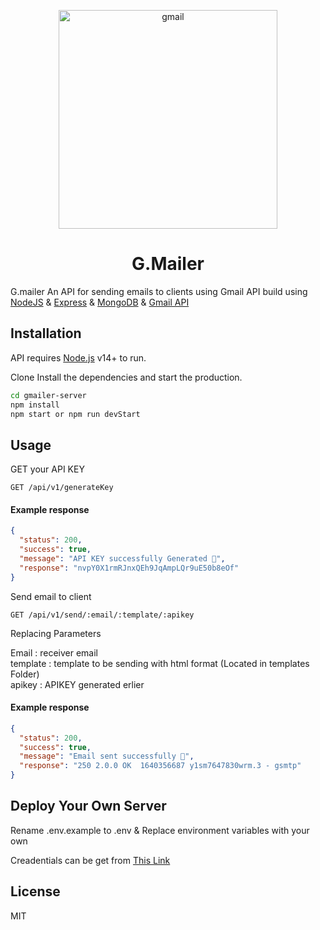 <p align="center">
 <img width="350px" src="https://res.cloudinary.com/ydevcloud/image/upload/v1640357671/nomxnr1ubetauyre96j2.svg" align="center" alt="gmail" />
</p>

<h1 align="center">G.Mailer</h1>

G.mailer An API for sending emails to clients using Gmail API build using [NodeJS](https://nodejs.org) & [Express](https://expressjs.com) & [MongoDB](https://www.mongodb.com/) & [Gmail API](https://developers.google.com/gmail/api/)

## Installation

API requires [Node.js](https://nodejs.org/) v14+ to run.

Clone
Install the dependencies and start the production.

```sh
cd gmailer-server
npm install
npm start or npm run devStart
```

## Usage

GET your API KEY

```endpoint
GET /api/v1/generateKey
```

#### Example response

```json
{
  "status": 200,
  "success": true,
  "message": "API KEY successfully Generated 🎉",
  "response": "nvpY0X1rmRJnxQEh9JqAmpLQr9uE50b8eOf"
}
```

Send email to client

```endpoint
GET /api/v1/send/:email/:template/:apikey
```

Replacing Parameters

Email : receiver email <br />
template : template to be sending with html format (Located in templates Folder) <br />
apikey : APIKEY generated erlier <br />

#### Example response

```json
{
  "status": 200,
  "success": true,
  "message": "Email sent successfully 🎉",
  "response": "250 2.0.0 OK  1640356687 y1sm7647830wrm.3 - gsmtp"
}
```

## Deploy Your Own Server

Rename .env.example to .env & Replace environment variables with your own

Creadentials can be get from [This Link](https://console.cloud.google.com/home)

## License

MIT
